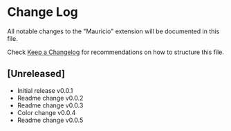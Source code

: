 # Change Log

All notable changes to the "Mauricio" extension will be documented in this file.

Check [Keep a Changelog](http://keepachangelog.com/) for recommendations on how to structure this file.

## [Unreleased]

- Initial release v0.0.1
- Readme change v0.0.2
- Readme change v0.0.3
- Color change v0.0.4
- Readme change v0.0.5
